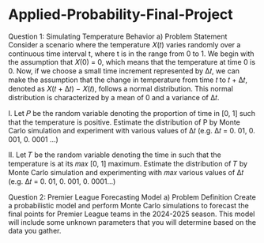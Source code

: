 # Applied-Probability-Final-Project

Question 1: Simulating Temperature Behavior
a) Problem Statement
Consider a scenario where the temperature 𝑋(𝑡) varies randomly over a continuous time interval t, where t is in the range from 0 to 1. We begin with the assumption that 𝑋(0) = 0, which means that the temperature at time 0 is 0. Now, if we choose a small time increment represented by ∆𝑡, we can make the assumption that the change in temperature from time 𝑡 to 𝑡 + ∆𝑡, denoted as 𝑋(𝑡 + ∆𝑡) − 𝑋(𝑡), follows a normal distribution. This normal distribution is characterized by a mean of 0 and a variance of ∆𝑡.

I. Let 𝑃 be the random variable denoting the proportion of time in [0, 1] such that the temperature is positive. Estimate the distribution of P by Monte Carlo simulation and experiment with various values of ∆𝑡 (e.g. ∆𝑡 = 0. 01, 0. 001, 0. 0001 ...)

II. Let 𝑇 be the random variable denoting the time in such that the temperature is at its 𝑚𝑎𝑥 [0, 1] maximum. Estimate the distribution of 𝑇 by Monte Carlo simulation and experimenting with 𝑚𝑎𝑥 various values of ∆𝑡 (e.g. ∆𝑡 = 0. 01, 0. 001, 0. 0001...)


Question 2: Premier League Forecasting Model
a) Problem Definition
Create a probabilistic model and perform Monte Carlo simulations to forecast the final points for Premier League teams in the 2024-2025 season. This model will include some unknown parameters that you will determine based on the data you gather.
